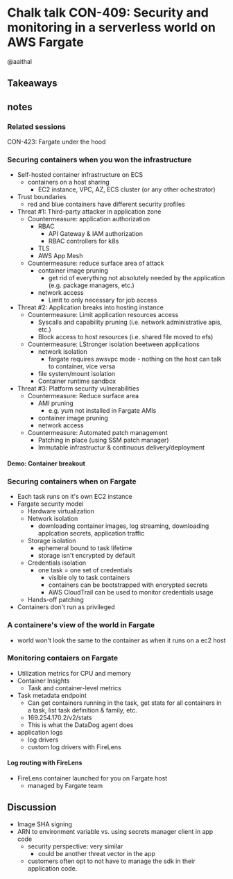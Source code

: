 # Chalk talk CON-409: Security and monitoring in a serverless world on AWS Fargate

@aaithal

## Takeaways

## notes

### Related sessions

CON-423: Fargate under the hood

### Securing containers when you won the infrastructure

- Self-hosted container infrastructure on ECS
  - containers on a host sharing
    - EC2 instance, VPC, AZ, ECS cluster (or any other ochestrator)
- Trust boundaries
  - red and blue containers have different security profiles
- Threat #1: Third-party attacker in application zone
  - Countermeasure: application authorization
    - RBAC
      - API Gateway & IAM authorization
      - RBAC controllers for k8s
    - TLS
    - AWS App Mesh
  - Countermeasure: reduce surface area of attack
    - container image pruning
      - get rid of everything not absolutely needed by the application (e.g. package managers, etc.)
    - network access
      - Limit to only necessary for job access
- Threat #2: Application breaks into hosting instance
  - Countermeasure: Limit application resources access
    - Syscalls and capability pruning (i.e. network administrative apis, etc.)
    - Block access to host resources (i.e. shared file moved to efs)
  - Countermeasure: LStronger isolation beetween applications
    - network isolation
      - fargate requires awsvpc mode - nothing on the host can talk to container, vice versa
    - file system/mount isolation
    - Container runtime sandbox
- Threat #3: Platform security vulnerabilities
  - Countermeasure: Reduce surface area
    - AMI pruning
      - e.g. yum not installed in Fargate AMIs
    - container image pruning
    - network access
  - Countermeasure: Automated patch management
    - Patching in place (using SSM patch manager)
    - Immutable infrastructur & continuous delivery/deployment

#### Demo: Container breakout

### Securing containers when on Fargate

- Each task runs on it's own EC2 instance
- Fargate security model
  - Hardware virtualization
  - Network isolation
    - downloading container images, log streaming, downloading applcation secrets, application traffic
  - Storage isolation
    - ephemeral bound to task lifetime
    - storage isn't encrypted by default
  - Credentials isolation
    - one task = one set of credentials
      - visible oly to task containers
      - containers can be bootstrapped with encrypted secrets
      - AWS CloudTrail can be used to monitor credentials usage
  - Hands-off patching
- Containers don't run as privileged

### A containere's view of the world in Fargate

- world won't look the same to the container as when it runs on a ec2 host

### Monitoring contaiers on Fargate

- Utilization metrics for CPU and memory
- Container Insights
  - Task and container-level metrics
- Task metadata endpoint
  - Can get containers running in the task, get stats for all containers in a task, list task definition & family, etc.
  - 169.254.170.2/v2/stats
  - This is what the DataDog agent does
- application logs
  - log drivers
  - custom log drivers with FireLens

#### Log routing with FireLens

- FireLens container launched for you on Fargate host
  - managed by Fargate team

## Discussion

- Image SHA signing
- ARN to environment variable vs. using secrets manager client in app code
  - security perspective: very similar
    - could be another threat vector in the app
  - customers often opt to not have to manage the sdk in their application code.
